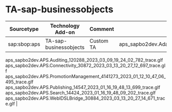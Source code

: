 # TA-sap-businessobjects

| Sourcetype | Technology Add-on | Comment | Sample File
| --- | --- | --- | --- |
|sap:sbop:aps	| TA-sap-businessobjects| Custom TA | aps_sapbo2dev.AdaptiveProcessingServer_30941_2023_03_13_20_27_15_743_trace.glf
aps_sapbo2dev.APS.Auditing_120288_2023_03_09_19_24_02_782_trace.glf
aps_sapbo2dev.APS.Connectivity_30872_2023_03_13_20_27_12_697_trace.glf
aps_sapbo2dev.APS.PromotionManagement_4141273_2023_01_12_10_47_06_495_trace.glf
aps_sapbo2dev.APS.Publishing_14547_2023_01_16_19_48_13_699_trace.glf
aps_sapbo2dev.APS.Search_14424_2023_01_16_19_48_09_202_trace.glf
aps_sapbo2dev.APS.WebIDSLBridge_30884_2023_03_13_20_27_14_671_trace.glf |
